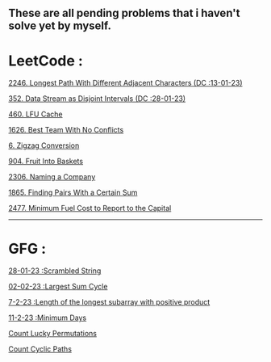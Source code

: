 ## These are all pending problems that i haven't solve yet by myself.
# LeetCode :
<a href="https://leetcode.com/problems/longest-path-with-different-adjacent-characters/">2246. Longest Path With Different Adjacent Characters (DC :13-01-23)</a>

<a href="https://leetcode.com/problems/data-stream-as-disjoint-intervals/">352. Data Stream as Disjoint Intervals (DC :28-01-23)
</a>

<a href="https://leetcode.com/problems/lfu-cache/">460. LFU Cache</a>

<a href="https://leetcode.com/problems/best-team-with-no-conflicts/">1626. Best Team With No Conflicts</a>

<a href="https://leetcode.com/problems/zigzag-conversion/">6. Zigzag Conversion</a>

<a href="https://leetcode.com/problems/fruit-into-baskets/">904. Fruit Into Baskets</a>

<a href="https://leetcode.com/problems/naming-a-company/">2306. Naming a Company</a>

<a href="https://leetcode.com/problems/count-the-number-of-fair-pairs/">1865. Finding Pairs With a Certain Sum</a>

<a href="https://leetcode.com/problems/minimum-fuel-cost-to-report-to-the-capital/">2477. Minimum Fuel Cost to Report to the Capital</a>

------------------------------------------------------------------
# GFG :
<a href="https://practice.geeksforgeeks.org/problems/scrambled-string/1">28-01-23 :Scrambled String</a>

<a href="https://practice.geeksforgeeks.org/problems/51afa710a708c0681748445b509696dd588d5c40/1">02-02-23 :Largest Sum Cycle</a>

<a href="https://practice.geeksforgeeks.org/problems/4dfa8ba14d4c94f4d7637b6b5246782412f3aeb8/1">7-2-23 :Length of the longest subarray with positive product</a>

<a href="https://practice.geeksforgeeks.org/problems/f4d22b1f9d62e8bee0ff84e9fa51dc66eb5005ec/1">11-2-23 :Minimum Days</a>

<a href="https://practice.geeksforgeeks.org/problems/e9e2da3de3eb35679ca7e17b752ae877635f1a26/1">Count Lucky Permutations</a>

<a href="https://practice.geeksforgeeks.org/problems/aa0000a5f710ce8d41366b714341eef644ec7b82/1">Count Cyclic Paths</a>